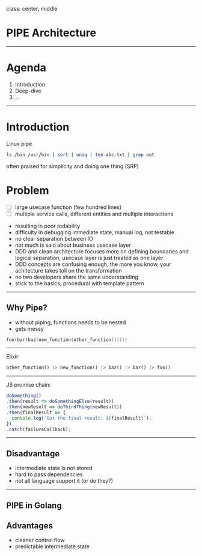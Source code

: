 class: center, middle

# PIPE Architecture

---

# Agenda

1. Introduction
2. Deep-dive
3. ...

---

# Introduction

Linux pipe

```bash
ls /bin /usr/bin | sort | uniq | tee abc.txt | grep out
```

often praised for simplicity and doing one thing (SRP)


# Problem 

- [ ] large usecase function (few hundred lines)
- [ ] multiple service calls, different entities and multiple interactions
- resulting in poor redability
- difficulty in debugging immediate state, manual log, not testable
- no clear separation between IO
- not much is said about business usecase layer
- DDD and clean architecture focuses more on defining boundaries and logical separation, usecase layer is just treated as one layer
- DDD concepts are confusing enough, the more you know, your achitecture takes toll on the transformation
- no two developers share the same understanding
- stick to the basics, procedural with template pattern



---

## Why Pipe?

- without piping, functions needs to be nested
- gets messy
```go
foo(bar(baz(new_function(other_function()))))
```
---

Elixir:
```elixir
other_function() |> new_function() |> baz() |> bar() |> foo()
```

---

JS promise chain:

```js
doSomething()
.then(result => doSomethingElse(result))
.then(newResult => doThirdThing(newResult))
.then(finalResult => {
  console.log(`Got the final result: ${finalResult}`);
})
.catch(failureCallback);
```

---

## Disadvantage

- intermediate state is not stored
- hard to pass dependencies
- not all language support it (or do they?)

---

## PIPE in Golang

## Advantages

- cleaner control flow
- predictable intermediate state
